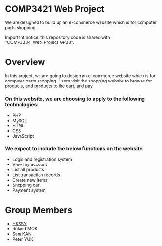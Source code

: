 # COMP3421 Web Project
We are designed to build up an e-commerce website which is for computer parts shopping.

Important notice: this repository code is shared with "COMP3334_Web_Project_GP38".

# Overview
In this project, we are going to design an e-commerce website which is for computer parts shopping. Users visit the shopping website to browse for products, add products to the cart, and pay.

### On this website, we are choosing to apply to the following technologies:
* PHP
* MySQL
* HTML
* CSS
* JavaScript

### We expect to include the below functions on the website:
* Login and registration system
* View my account
* List all products
* List transaction records
* Create new items
* Shopping cart
* Payment system

# Group Members
* [HKSSY](https://github.com/HKSSY)
* Roland MOK
* Sam KAN
* Peter YUK
